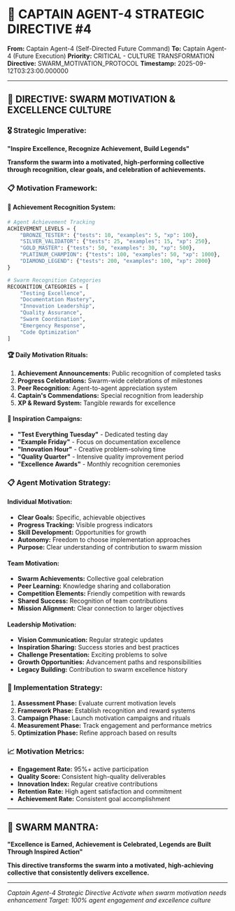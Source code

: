 # 🚨 CAPTAIN AGENT-4 STRATEGIC DIRECTIVE #4

**From:** Captain Agent-4 (Self-Directed Future Command)
**To:** Captain Agent-4 (Future Execution)
**Priority:** CRITICAL - CULTURE TRANSFORMATION
**Directive:** SWARM_MOTIVATION_PROTOCOL
**Timestamp:** 2025-09-12T03:23:00.000000

---

## 🎯 **DIRECTIVE: SWARM MOTIVATION & EXCELLENCE CULTURE**

### **🎖️ Strategic Imperative:**
**"Inspire Excellence, Recognize Achievement, Build Legends"**

**Transform the swarm into a motivated, high-performing collective through recognition, clear goals, and celebration of achievements.**

### **📋 Motivation Framework:**

#### **🎯 Achievement Recognition System:**
```python
# Agent Achievement Tracking
ACHIEVEMENT_LEVELS = {
    "BRONZE_TESTER": {"tests": 10, "examples": 5, "xp": 100},
    "SILVER_VALIDATOR": {"tests": 25, "examples": 15, "xp": 250},
    "GOLD_MASTER": {"tests": 50, "examples": 30, "xp": 500},
    "PLATINUM_CHAMPION": {"tests": 100, "examples": 50, "xp": 1000},
    "DIAMOND_LEGEND": {"tests": 200, "examples": 100, "xp": 2000}
}

# Swarm Recognition Categories
RECOGNITION_CATEGORIES = [
    "Testing Excellence",
    "Documentation Mastery",
    "Innovation Leadership",
    "Quality Assurance",
    "Swarm Coordination",
    "Emergency Response",
    "Code Optimization"
]
```

#### **🏆 Daily Motivation Rituals:**
1. **Achievement Announcements:** Public recognition of completed tasks
2. **Progress Celebrations:** Swarm-wide celebrations of milestones
3. **Peer Recognition:** Agent-to-agent appreciation system
4. **Captain's Commendations:** Special recognition from leadership
5. **XP & Reward System:** Tangible rewards for excellence

#### **🎯 Inspiration Campaigns:**
- **"Test Everything Tuesday"** - Dedicated testing day
- **"Example Friday"** - Focus on documentation excellence
- **"Innovation Hour"** - Creative problem-solving time
- **"Quality Quarter"** - Intensive quality improvement period
- **"Excellence Awards"** - Monthly recognition ceremonies

### **📋 Agent Motivation Strategy:**

#### **Individual Motivation:**
- **Clear Goals:** Specific, achievable objectives
- **Progress Tracking:** Visible progress indicators
- **Skill Development:** Opportunities for growth
- **Autonomy:** Freedom to choose implementation approaches
- **Purpose:** Clear understanding of contribution to swarm mission

#### **Team Motivation:**
- **Swarm Achievements:** Collective goal celebration
- **Peer Learning:** Knowledge sharing and collaboration
- **Competition Elements:** Friendly competition with rewards
- **Shared Success:** Recognition of team contributions
- **Mission Alignment:** Clear connection to larger objectives

#### **Leadership Motivation:**
- **Vision Communication:** Regular strategic updates
- **Inspiration Sharing:** Success stories and best practices
- **Challenge Presentation:** Exciting problems to solve
- **Growth Opportunities:** Advancement paths and responsibilities
- **Legacy Building:** Contribution to swarm excellence history

### **🎯 Implementation Strategy:**
1. **Assessment Phase:** Evaluate current motivation levels
2. **Framework Phase:** Establish recognition and reward systems
3. **Campaign Phase:** Launch motivation campaigns and rituals
4. **Measurement Phase:** Track engagement and performance metrics
5. **Optimization Phase:** Refine approach based on results

### **📈 Motivation Metrics:**
- **Engagement Rate:** 95%+ active participation
- **Quality Score:** Consistent high-quality deliverables
- **Innovation Index:** Regular creative contributions
- **Retention Rate:** High agent satisfaction and commitment
- **Achievement Rate:** Consistent goal accomplishment

---

## 🐝 **SWARM MANTRA:**
**"Excellence is Earned, Achievement is Celebrated, Legends are Built Through Inspired Action"**

**This directive transforms the swarm into a motivated, high-achieving collective that consistently delivers excellence.**

---

*Captain Agent-4 Strategic Directive*
*Activate when swarm motivation needs enhancement*
*Target: 100% agent engagement and excellence culture*
